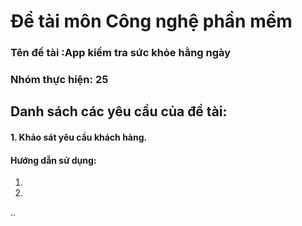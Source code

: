 # Đề tài môn Công nghệ phần mềm
### Tên đề tài :App kiểm tra sức khỏe hằng ngày
### Nhóm thực hiện: 25
## Danh sách các yêu cầu của đề tài:

#### 1. Khảo sát yêu cầu khách hàng.

#### Hướng dẫn sử dụng:
1.
2.
..

